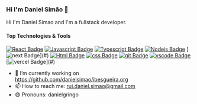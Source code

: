 ### Hi I'm Daniel Simão 👋

Hi I'm Daniel Simao and I'm a fullstack developer.

#### Top Technologies & Tools

[![React Badge](https://img.shields.io/badge/-React-61DBFB?style=for-the-badge&labelColor=black&logo=react&logoColor=61DBFB)](#) 
[![Javascript Badge](https://img.shields.io/badge/-Javascript-F0DB4F?style=for-the-badge&labelColor=black&logo=javascript&logoColor=F0DB4F)](#) 
[![Typescript Badge](https://img.shields.io/badge/-Typescript-007acc?style=for-the-badge&labelColor=black&logo=typescript&logoColor=007acc)](#) [![Nodejs Badge](https://img.shields.io/badge/-node.js-3C873A?style=for-the-badge&labelColor=black&logo=node.js&logoColor=3C873A)](#) 
[![next Badge](https://img.shields.io/badge/next.js%20-%23000000.svg?&style=for-the-badge&logo=next.js&logoColor=white")](#)
[![Html Badge](https://img.shields.io/badge/html%20-%23E34F26.svg?&style=for-the-badge&labelColor=black&logo=html5&logoColor=white)](#) 
[![css Badge](https://img.shields.io/badge/css%20-%231572B6.svg?&style=for-the-badge&labelColor=black&logo=css3&logoColor=white)](#) 
[![git Badge](https://img.shields.io/badge/git%20-%23F05032.svg?&style=for-the-badge&labelColor=black&logo=git&logoColor=white)](#) 
[![vscode Badge](https://img.shields.io/badge/-vscode-007ACC?style=for-the-badge&logo=visual-studio-code)](#) 
[![vercel Badge](https://img.shields.io/badge/vercel%20-%23000000.svg?&style=for-the-badge&logo=vercel&logoColor=white")](#)

- 🔭 I’m currently working on https://github.com/danielsimao/ibesgueira.org
- 📫 How to reach me: rui.daniel.simao@gmail.com
- 😄 Pronouns: danielgringo
